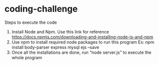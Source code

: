 # coding-challenge

Steps to execute the code

1.	Install Node and Npm.  Use this link for reference 
https://docs.npmjs.com/downloading-and-installing-node-js-and-npm
2.	Use npm to install required node packages to run this program
Ex: npm install body-parser express  mysql ejs –save
3.	Once all the installations are done, run “node server.js” to execute the whole program
